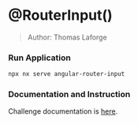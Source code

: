 # @RouterInput()

> Author: Thomas Laforge

### Run Application

```bash
npx nx serve angular-router-input
```

### Documentation and Instruction

Challenge documentation is [here](https://angular-challenges.vercel.app/challenges/angular/22-angular-router-input/).

